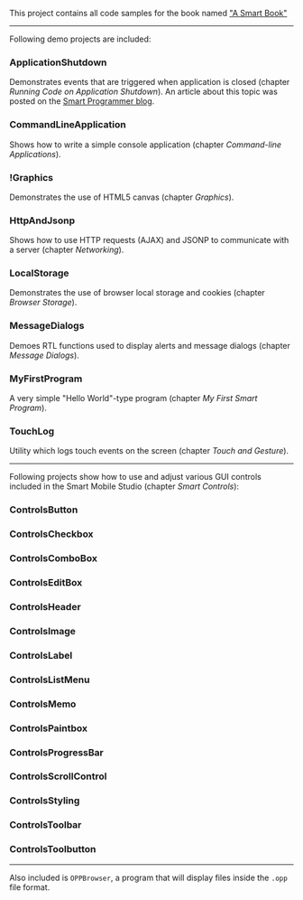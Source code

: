 This project contains all code samples for the book named ["A Smart Book"](http://leanpub.com/asmartbook)


---


Following demo projects are included:

### ApplicationShutdown ###

Demonstrates events that are triggered when application is closed (chapter _Running Code on Application Shutdown_). An article about this topic was posted on the [Smart Programmer blog](http://www.smartprogrammer.org/2012/08/application-shutdown.html).

### CommandLineApplication ###

Shows how to write a simple console application (chapter _Command-line Applications_).

### !Graphics ###

Demonstrates the use of HTML5 canvas (chapter _Graphics_).

### HttpAndJsonp ###

Shows how to use HTTP requests (AJAX) and JSONP to communicate with a server (chapter _Networking_).

### LocalStorage ###

Demonstrates the use of browser local storage and cookies (chapter _Browser Storage_).

### MessageDialogs ###

Demoes RTL functions used to display alerts and message dialogs (chapter _Message Dialogs_).

### MyFirstProgram ###

A very simple "Hello World"-type program (chapter _My First Smart Program_).

### TouchLog ###

Utility which logs touch events on the screen (chapter _Touch and Gesture_).


---


Following projects show how to use and adjust various GUI controls included in the Smart Mobile Studio (chapter _Smart Controls_):

### ControlsButton ###
### ControlsCheckbox ###
### ControlsComboBox ###
### ControlsEditBox ###
### ControlsHeader ###
### ControlsImage ###
### ControlsLabel ###
### ControlsListMenu ###
### ControlsMemo ###
### ControlsPaintbox ###
### ControlsProgressBar ###
### ControlsScrollControl ###
### ControlsStyling ###
### ControlsToolbar ###
### ControlsToolbutton ###


---


Also included is `OPPBrowser`, a program that will display files inside the `.opp` file format.